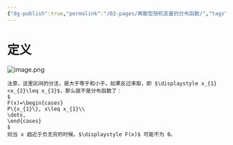 ```yaml
---
{"dg-publish":true,"permalink":"/02-pages/离散型随机变量的分布函数/","tags":["personal/blog","概率论","概念"]}
---
```


# 定义
![image.png](https://yelanyanyu-img-bed.oss-cn-hangzhou.aliyuncs.com/img/blog/2024/06/20240606154723.png)
```ad-note
注意，这里区间的分法，是大于等于和小于。如果反过来取，即 $\displaystyle x_{1}<x_{2}\leq x_{3}$，那么就不是分布函数了：
$
F(x)=\begin{cases}
P\{x_{1}\}, x\leq x_{1}\\
\dots,
\end{cases}
$
则当 x 趋近于负无穷的时候，$\displaystyle F(x)$ 可能不为 0。
```
